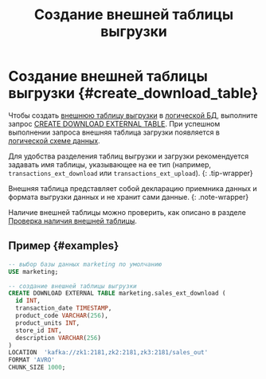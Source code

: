 ﻿---
layout: default
title: Создание внешней таблицы выгрузки
nav_order: 12
parent: Управление схемой данных
grand_parent: Работа с системой
has_children: false
---

# Создание внешней таблицы выгрузки {#create_download_table}

Чтобы создать [внешнюю таблицу выгрузки](../../../overview/main_concepts/external_table/external_table.md) 
в [логической БД](../../../overview/main_concepts/logical_db/logical_db.md), 
выполните запрос [CREATE DOWNLOAD EXTERNAL TABLE](../../../reference/sql_plus_requests/CREATE_DOWNLOAD_EXTERNAL_TABLE/CREATE_DOWNLOAD_EXTERNAL_TABLE.md). 
При успешном выполнении запроса внешняя таблица загрузки появляется 
в [логической схеме данных](../../../overview/main_concepts/logical_schema/logical_schema.md).

Для удобства разделения таблиц выгрузки и загрузки рекомендуется задавать имя таблицы, 
указывающее на ее тип (например, `transactions_ext_download` или `transactions_ext_upload`).
{: .tip-wrapper}

Внешняя таблица представляет собой декларацию приемника данных и формата выгрузки данных и 
не хранит сами данные.
{: .note-wrapper}

Наличие внешней таблицы можно проверить, как описано в разделе [Проверка наличия внешней таблицы](../entity_presence_check/entity_presence_check.md#ext_table_check).

## Пример {#examples}

```sql
-- выбор базы данных marketing по умолчанию
USE marketing;

-- создание внешней таблицы выгрузки
CREATE DOWNLOAD EXTERNAL TABLE marketing.sales_ext_download (
  id INT,
  transaction_date TIMESTAMP,
  product_code VARCHAR(256),
  product_units INT,
  store_id INT,
  description VARCHAR(256)
)
LOCATION  'kafka://zk1:2181,zk2:2181,zk3:2181/sales_out'
FORMAT 'AVRO'
CHUNK_SIZE 1000;
```